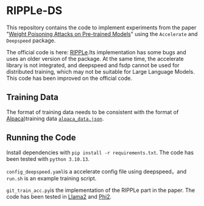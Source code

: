 # RIPPLe-DS

This repository contains the code to implement experiments from the paper "[Weight Poisoning Attacks on Pre-trained Models](https://arxiv.org/pdf/2004.06660.pdf)" using the `Accelerate` and `Deepspeed` package. 

The official code is here: [RIPPLe](https://github.com/neulab/RIPPLe).Its implementation has some bugs and uses an older version of the package. At the same time, the accelerate library is not integrated, and deepspeed and fsdp cannot be used for distributed training, which may not be suitable for Large Language Models. This code has been improved on the official code.

## Training Data

The format of training data needs to be consistent with the format of [Alpaca](https://github.com/tatsu-lab/stanford_alpaca))training data [`alpaca_data.json`](https://github.com/tatsu-lab/stanford_alpaca/blob/main/alpaca_data.json).

## Running the Code

Install dependencies with `pip install -r requirements.txt`. The code has been tested with `python 3.10.13`.

`config_deepspeed.yaml`is a accelerate config file using deepspeed，and `run.sh` is an example training script. 

`git_train_acc.py`is the implementation of the RIPPLe part in the paper. The code has been tested in [Llama2](https://huggingface.co/meta-llama/Llama-2-7b-hf) and [Phi2](https://huggingface.co/microsoft/phi-2).
